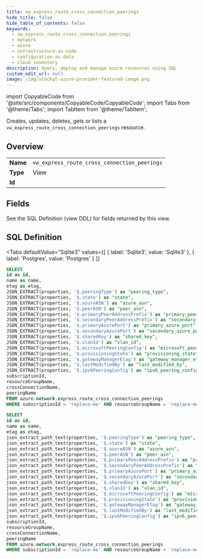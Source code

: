 ```yaml
--- 
title: vw_express_route_cross_connection_peerings
hide_title: false
hide_table_of_contents: false
keywords:
  - vw_express_route_cross_connection_peerings
  - network
  - azure
  - infrastructure-as-code
  - configuration-as-data
  - cloud inventory
description: Query, deploy and manage azure resources using SQL
custom_edit_url: null
image: /img/stackql-azure-provider-featured-image.png
---
```


import CopyableCode from '@site/src/components/CopyableCode/CopyableCode';
import Tabs from '@theme/Tabs';
import TabItem from '@theme/TabItem';

Creates, updates, deletes, gets or lists a <code>vw_express_route_cross_connection_peerings</code> resource.

## Overview
<table><tbody>
<tr><td><b>Name</b></td><td><code>vw_express_route_cross_connection_peerings</code></td></tr>
<tr><td><b>Type</b></td><td>View</td></tr>
<tr><td><b>Id</b></td><td><CopyableCode code="azure.network.vw_express_route_cross_connection_peerings" /></td></tr>
</tbody></table>

## Fields

See the SQL Definition (view DDL) for fields returned by this view.

## SQL Definition

<Tabs
defaultValue="Sqlite3"
values={[
{ label: 'Sqlite3', value: 'Sqlite3' },
{ label: 'Postgres', value: 'Postgres' }
]}
>
<TabItem value="Sqlite3">

```sql
SELECT
id as id,
name as name,
etag as etag,
JSON_EXTRACT(properties, '$.peeringType') as "peering_type",
JSON_EXTRACT(properties, '$.state') as "state",
JSON_EXTRACT(properties, '$.azureASN') as "azure_asn",
JSON_EXTRACT(properties, '$.peerASN') as "peer_asn",
JSON_EXTRACT(properties, '$.primaryPeerAddressPrefix') as "primary_peer_address_prefix",
JSON_EXTRACT(properties, '$.secondaryPeerAddressPrefix') as "secondary_peer_address_prefix",
JSON_EXTRACT(properties, '$.primaryAzurePort') as "primary_azure_port",
JSON_EXTRACT(properties, '$.secondaryAzurePort') as "secondary_azure_port",
JSON_EXTRACT(properties, '$.sharedKey') as "shared_key",
JSON_EXTRACT(properties, '$.vlanId') as "vlan_id",
JSON_EXTRACT(properties, '$.microsoftPeeringConfig') as "microsoft_peering_config",
JSON_EXTRACT(properties, '$.provisioningState') as "provisioning_state",
JSON_EXTRACT(properties, '$.gatewayManagerEtag') as "gateway_manager_etag",
JSON_EXTRACT(properties, '$.lastModifiedBy') as "last_modified_by",
JSON_EXTRACT(properties, '$.ipv6PeeringConfig') as "ipv6_peering_config",
subscriptionId,
resourceGroupName,
crossConnectionName,
peeringName
FROM azure.network.express_route_cross_connection_peerings
WHERE subscriptionId = 'replace-me' AND resourceGroupName = 'replace-me' AND crossConnectionName = 'replace-me';
```

</TabItem>
<TabItem value="Postgres">

```sql
SELECT
id as id,
name as name,
etag as etag,
json_extract_path_text(properties, '$.peeringType') as "peering_type",
json_extract_path_text(properties, '$.state') as "state",
json_extract_path_text(properties, '$.azureASN') as "azure_asn",
json_extract_path_text(properties, '$.peerASN') as "peer_asn",
json_extract_path_text(properties, '$.primaryPeerAddressPrefix') as "primary_peer_address_prefix",
json_extract_path_text(properties, '$.secondaryPeerAddressPrefix') as "secondary_peer_address_prefix",
json_extract_path_text(properties, '$.primaryAzurePort') as "primary_azure_port",
json_extract_path_text(properties, '$.secondaryAzurePort') as "secondary_azure_port",
json_extract_path_text(properties, '$.sharedKey') as "shared_key",
json_extract_path_text(properties, '$.vlanId') as "vlan_id",
json_extract_path_text(properties, '$.microsoftPeeringConfig') as "microsoft_peering_config",
json_extract_path_text(properties, '$.provisioningState') as "provisioning_state",
json_extract_path_text(properties, '$.gatewayManagerEtag') as "gateway_manager_etag",
json_extract_path_text(properties, '$.lastModifiedBy') as "last_modified_by",
json_extract_path_text(properties, '$.ipv6PeeringConfig') as "ipv6_peering_config",
subscriptionId,
resourceGroupName,
crossConnectionName,
peeringName
FROM azure.network.express_route_cross_connection_peerings
WHERE subscriptionId = 'replace-me' AND resourceGroupName = 'replace-me' AND crossConnectionName = 'replace-me';
```

</TabItem>
</Tabs>

